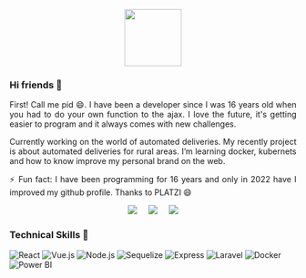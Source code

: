 <p align='center'>
<img src="https://pidmi.tech/pidmi.jpg" height="100">
</p>

### Hi friends 👋

<p align='justify'>First! Call me pid 😄. I have been a developer since I was 16 years old when you had to do your own function to the ajax. I love the future, it's getting easier to program and it always comes with new challenges.</p> 

<p align='justify'>Currently working on the world of automated deliveries. My recently project is about automated deliveries for rural areas. I’m learning docker, kubernets and how to know improve my personal brand on the web. </p>

<p align='justify'>⚡ Fun fact: I have been programming for 16 years and only in 2022 have I improved my github profile. Thanks to PLATZI 😄</p>

<p align='center'>
  <a href="https://twitter.com/pidmindiz"><img src="https://img.shields.io/badge/twitter-%231DA1F2.svg?&style=for-the-badge&logo=twitter&logoColor=white" /></a>&nbsp;&nbsp;&nbsp;&nbsp;
  <a href="https://www.linkedin.com/in/pidmindiz"><img src="https://img.shields.io/badge/linkedin-%230077B5.svg?&style=for-the-badge&logo=linkedin&logoColor=white" /></a>&nbsp;&nbsp;&nbsp;&nbsp;
  <a href="mailto:pidmindiz@gmail.com?subject=Hola%20Pid"><img src="https://img.shields.io/badge/gmail-%23D14836.svg?&style=for-the-badge&logo=gmail&logoColor=white" /></a>
</p>

### Technical Skills 👋
![React](https://img.shields.io/static/v1?style=for-the-badge&message=React&color=222222&logo=React&logoColor=61DAFB&label=)
![Vue.js](https://img.shields.io/static/v1?style=for-the-badge&message=Vue.js&color=222222&logo=Vue.js&logoColor=4FC08D&label=)
![Node.js](https://img.shields.io/static/v1?style=for-the-badge&message=Node.js&color=339933&logo=Node.js&logoColor=FFFFFF&label=)
![Sequelize](https://img.shields.io/static/v1?style=for-the-badge&message=Sequelize&color=222222&logo=Sequelize&logoColor=52B0E7&label=)
![Express](https://img.shields.io/static/v1?style=for-the-badge&message=Express&color=000000&logo=Express&logoColor=FFFFFF&label=)
![Laravel](https://img.shields.io/static/v1?style=for-the-badge&message=Laravel&color=FF2D20&logo=Laravel&logoColor=FFFFFF&label=)
![Docker](https://img.shields.io/static/v1?style=for-the-badge&message=Docker&color=2496ED&logo=Docker&logoColor=FFFFFF&label=)
![Power BI](https://img.shields.io/static/v1?style=for-the-badge&message=Power+BI&color=222222&logo=Power+BI&logoColor=F2C811&label=)


